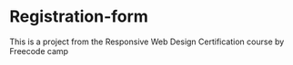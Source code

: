# Registration-form
This is a project from the Responsive Web Design Certification course by Freecode camp
